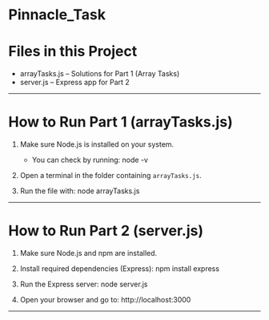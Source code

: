 # Pinnacle_Task
# Files in this Project
- arrayTasks.js – Solutions for Part 1 (Array Tasks)
- server.js – Express app for Part 2

--------------------------------------------------------------------------------------------------------------------------------------------

#  How to Run Part 1 (arrayTasks.js)

1. Make sure Node.js is installed on your system.
   - You can check by running:  node -v
   
2. Open a terminal in the folder containing `arrayTasks.js`.

3. Run the file with:  node arrayTasks.js
   

---------------------------------------------------------------------------------------------------------------------------------------------------

#  How to Run Part 2 (server.js)

1. Make sure Node.js and npm are installed.

2. Install required dependencies (Express):    npm install express
   
3. Run the Express server:  node server.js
   
4. Open your browser and go to:  http://localhost:3000

---------------------------------------------------------------------------------------------------------------------------------------------------
